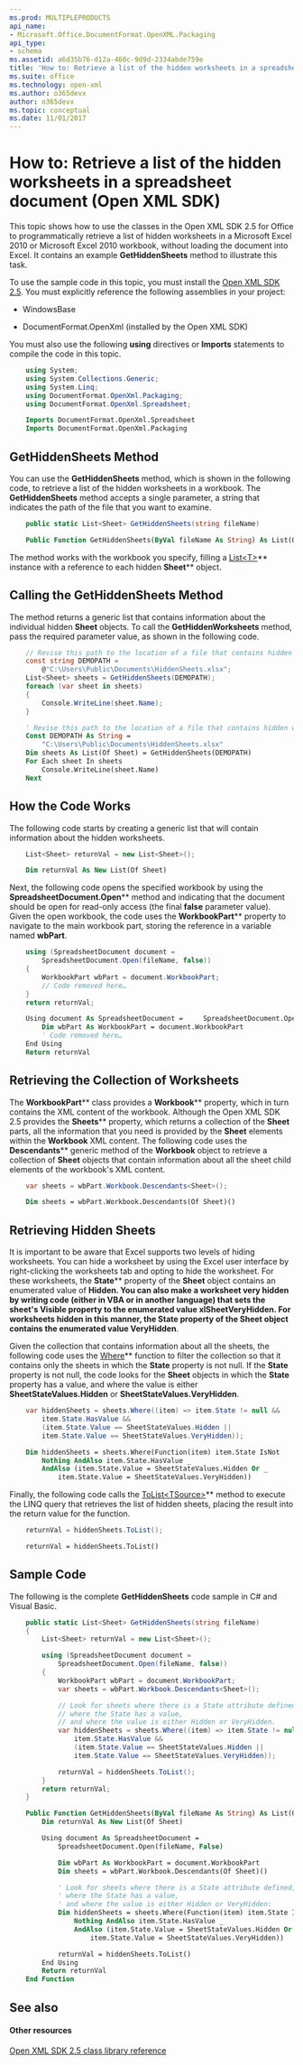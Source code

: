 ```yaml
---
ms.prod: MULTIPLEPRODUCTS
api_name:
- Microsoft.Office.DocumentFormat.OpenXML.Packaging
api_type:
- schema
ms.assetid: a6d35b76-d12a-460c-9d9d-2334abde759e
title: 'How to: Retrieve a list of the hidden worksheets in a spreadsheet document (Open XML SDK)'
ms.suite: office
ms.technology: open-xml
ms.author: o365devx
author: o365devx
ms.topic: conceptual
ms.date: 11/01/2017
---
```

# How to: Retrieve a list of the hidden worksheets in a spreadsheet document (Open XML SDK)

This topic shows how to use the classes in the Open XML SDK 2.5 for
Office to programmatically retrieve a list of hidden worksheets in a
Microsoft Excel 2010 or Microsoft Excel 2010 workbook, without loading
the document into Excel. It contains an example **GetHiddenSheets** method to illustrate this task.

To use the sample code in this topic, you must install the [Open XML SDK 2.5](http://www.microsoft.com/en-us/download/details.aspx?id=30425). You
must explicitly reference the following assemblies in your project:

-   WindowsBase

-   DocumentFormat.OpenXml (installed by the Open XML SDK)

You must also use the following **using**
directives or **Imports** statements to compile
the code in this topic.

```csharp
    using System;
    using System.Collections.Generic;
    using System.Linq;
    using DocumentFormat.OpenXml.Packaging;
    using DocumentFormat.OpenXml.Spreadsheet;
```

```vb
    Imports DocumentFormat.OpenXml.Spreadsheet
    Imports DocumentFormat.OpenXml.Packaging
```

## GetHiddenSheets Method

You can use the **GetHiddenSheets** method,
which is shown in the following code, to retrieve a list of the hidden
worksheets in a workbook. The **GetHiddenSheets** method accepts a single
parameter, a string that indicates the path of the file that you want to
examine.

```csharp
    public static List<Sheet> GetHiddenSheets(string fileName)
```

```vb
    Public Function GetHiddenSheets(ByVal fileName As String) As List(Of Sheet)
```

The method works with the workbook you specify, filling a <span
sdata="cer"
target="T:System.Collections.Generic.List`1">[List\<T\>](http://msdn2.microsoft.com/EN-US/library/6sh2ey19)**
instance with a reference to each hidden <span sdata="cer"
target="T:DocumentFormat.OpenXml.Spreadsheet.Sheet">**Sheet**** object.


## Calling the GetHiddenSheets Method

The method returns a generic list that contains information about the
individual hidden **Sheet** objects. To call
the **GetHiddenWorksheets** method, pass the
required parameter value, as shown in the following code.

```csharp
    // Revise this path to the location of a file that contains hidden worksheets.
    const string DEMOPATH = 
        @"C:\Users\Public\Documents\HiddenSheets.xlsx";
    List<Sheet> sheets = GetHiddenSheets(DEMOPATH);
    foreach (var sheet in sheets)
    {
        Console.WriteLine(sheet.Name);
    }
```

```vb
    ' Revise this path to the location of a file that contains hidden worksheets.
    Const DEMOPATH As String =
        "C:\Users\Public\Documents\HiddenSheets.xlsx"
    Dim sheets As List(Of Sheet) = GetHiddenSheets(DEMOPATH)
    For Each sheet In sheets
        Console.WriteLine(sheet.Name)
    Next
```

## How the Code Works

The following code starts by creating a generic list that will contain
information about the hidden worksheets.

```csharp
    List<Sheet> returnVal = new List<Sheet>();
```

```vb
    Dim returnVal As New List(Of Sheet)
```

Next, the following code opens the specified workbook by using the <span
sdata="cer"
target="M:DocumentFormat.OpenXml.Packaging.SpreadsheetDocument.Open(System.String,System.Boolean)">**SpreadsheetDocument.Open**** method and
indicating that the document should be open for read-only access (the
final **false** parameter value). Given the
open workbook, the code uses the <span sdata="cer"
target="P:DocumentFormat.OpenXml.Packaging.SpreadsheetDocument.WorkbookPart">**WorkbookPart**** property to navigate to the
main workbook part, storing the reference in a variable named **wbPart**.

```csharp
    using (SpreadsheetDocument document = 
        SpreadsheetDocument.Open(fileName, false))
    {
        WorkbookPart wbPart = document.WorkbookPart;
        // Code removed here… 
    }
    return returnVal;
```

```vb
    Using document As SpreadsheetDocument =     SpreadsheetDocument.Open(fileName, False)
        Dim wbPart As WorkbookPart = document.WorkbookPart
        ' Code removed here…
    End Using
    Return returnVal
```

## Retrieving the Collection of Worksheets

The <span sdata="cer"
target="T:DocumentFormat.OpenXml.Packaging.WorkbookPart">**WorkbookPart**** class provides a <span
sdata="cer"
target="P:DocumentFormat.OpenXml.Packaging.WorkbookPart.Workbook">**Workbook**** property, which in turn contains
the XML content of the workbook. Although the Open XML SDK 2.5 provides
the <span sdata="cer"
target="P:DocumentFormat.OpenXml.Spreadsheet.Workbook.Sheets">**Sheets**** property, which returns a collection
of the **Sheet** parts, all the information
that you need is provided by the **Sheet**
elements within the **Workbook** XML content.
The following code uses the <span sdata="cer"
target="M:DocumentFormat.OpenXml.OpenXmlElement.Descendants``1">**Descendants**** generic method of the **Workbook** object to retrieve a collection of **Sheet** objects that contain information about all
the sheet child elements of the workbook's XML content.

```csharp
    var sheets = wbPart.Workbook.Descendants<Sheet>();
```

```vb
    Dim sheets = wbPart.Workbook.Descendants(Of Sheet)()
```

## Retrieving Hidden Sheets

It is important to be aware that Excel supports two levels of hiding
worksheets. You can hide a worksheet by using the Excel user interface
by right-clicking the worksheets tab and opting to hide the worksheet.
For these worksheets, the <span sdata="cer"
target="P:DocumentFormat.OpenXml.Spreadsheet.Sheet.State">**State**** property of the **Sheet** object contains an enumerated value of
<span sdata="cer"
target="F:DocumentFormat.OpenXml.Spreadsheet.SheetStateValues.Hidden">**Hidden**<strong>. You can also make a worksheet very
hidden by writing code (either in VBA or in another language) that sets
the sheet's **Visible</strong> property to the
enumerated value **xlSheetVeryHidden**. For
worksheets hidden in this manner, the **State**
property of the **Sheet** object contains the
enumerated value <span sdata="cer"
target="F:DocumentFormat.OpenXml.Spreadsheet.SheetStateValues.VeryHidden">**VeryHidden****.

Given the collection that contains information about all the sheets, the
following code uses the <span sdata="cer"
target="M:System.Linq.Enumerable.Where``1(System.Collections.Generic.IEnumerable{``0},System.Func{``0,System.Int32,System.Boolean})">[Where](http://msdn2.microsoft.com/EN-US/library/bb301979)**
function to filter the collection so that it contains only the sheets in
which the **State** property is not null. If
the **State** property is not null, the code
looks for the **Sheet** objects in which the
**State** property has a value, and where the
value is either **SheetStateValues.Hidden** or
**SheetStateValues.VeryHidden**.

```csharp
    var hiddenSheets = sheets.Where((item) => item.State != null && 
        item.State.HasValue && 
        (item.State.Value == SheetStateValues.Hidden || 
        item.State.Value == SheetStateValues.VeryHidden));
```

```vb
    Dim hiddenSheets = sheets.Where(Function(item) item.State IsNot
        Nothing AndAlso item.State.HasValue _
        AndAlso (item.State.Value = SheetStateValues.Hidden Or _
            item.State.Value = SheetStateValues.VeryHidden))
```
Finally, the following code calls the <span sdata="cer"
target="M:System.Linq.Enumerable.ToList``1(System.Collections.Generic.IEnumerable{``0})">[ToList\<TSource\>](http://msdn2.microsoft.com/EN-US/library/bb342261)**
method to execute the LINQ query that retrieves the list of hidden
sheets, placing the result into the return value for the function.

```csharp
    returnVal = hiddenSheets.ToList();
```

```vb
    returnVal = hiddenSheets.ToList()
```

## Sample Code

The following is the complete **GetHiddenSheets** code sample in C\# and Visual
Basic.

```csharp
    public static List<Sheet> GetHiddenSheets(string fileName)
    {
        List<Sheet> returnVal = new List<Sheet>();

        using (SpreadsheetDocument document = 
            SpreadsheetDocument.Open(fileName, false))
        {
            WorkbookPart wbPart = document.WorkbookPart;
            var sheets = wbPart.Workbook.Descendants<Sheet>();

            // Look for sheets where there is a State attribute defined, 
            // where the State has a value,
            // and where the value is either Hidden or VeryHidden.
            var hiddenSheets = sheets.Where((item) => item.State != null &&
                item.State.HasValue &&
                (item.State.Value == SheetStateValues.Hidden ||
                item.State.Value == SheetStateValues.VeryHidden));

            returnVal = hiddenSheets.ToList();
        }
        return returnVal;
    }
```

```vb
    Public Function GetHiddenSheets(ByVal fileName As String) As List(Of Sheet)
        Dim returnVal As New List(Of Sheet)

        Using document As SpreadsheetDocument =
            SpreadsheetDocument.Open(fileName, False)

            Dim wbPart As WorkbookPart = document.WorkbookPart
            Dim sheets = wbPart.Workbook.Descendants(Of Sheet)()

            ' Look for sheets where there is a State attribute defined, 
            ' where the State has a value,
            ' and where the value is either Hidden or VeryHidden:
            Dim hiddenSheets = sheets.Where(Function(item) item.State IsNot
                Nothing AndAlso item.State.HasValue _
                AndAlso (item.State.Value = SheetStateValues.Hidden Or _
                    item.State.Value = SheetStateValues.VeryHidden))

            returnVal = hiddenSheets.ToList()
        End Using
        Return returnVal
    End Function
```

## See also

#### Other resources

[Open XML SDK 2.5 class library reference](http://msdn.microsoft.com/library/36c8a76e-ce1b-5959-7e85-5d77db7f46d6(Office.15).aspx)
